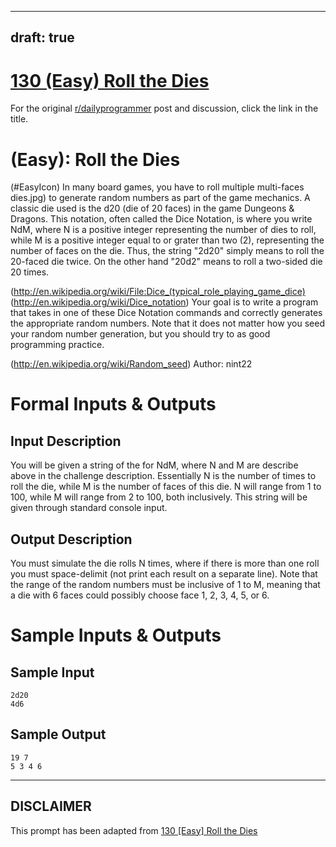 ---
draft: true
----

# [130 (Easy) Roll the Dies](https://www.reddit.com/r/dailyprogrammer/comments/1givnn/061713_challenge_130_easy_roll_the_dies/)

For the original [r/dailyprogrammer](https://www.reddit.com/r/dailyprogrammer/) post and discussion, click the link in the title.

#  (Easy): Roll the Dies
(#EasyIcon)
In many board games, you have to roll multiple multi-faces dies.jpg) to generate random numbers as part of the game mechanics. A classic die used is the d20 (die of 20 faces) in the game Dungeons & Dragons. This notation, often called the Dice Notation, is where you write NdM, where N is a positive integer representing the number of dies to roll, while M is a positive integer equal to or grater than two (2), representing the number of faces on the die. Thus, the string "2d20" simply means to roll the 20-faced die twice. On the other hand "20d2" means to roll a two-sided die 20 times.

(http://en.wikipedia.org/wiki/File:Dice_(typical_role_playing_game_dice)
(http://en.wikipedia.org/wiki/Dice_notation)
Your goal is to write a program that takes in one of these Dice Notation commands and correctly generates the appropriate random numbers. Note that it does not matter how you seed your random number generation, but you should try to as good programming practice.

(http://en.wikipedia.org/wiki/Random_seed)
Author: nint22

# Formal Inputs & Outputs
## Input Description
You will be given a string of the for NdM, where N and M are describe above in the challenge description. Essentially N is the number of times to roll the die, while M is the number of faces of this die. N will range from 1 to 100, while M will range from 2 to 100, both inclusively. This string will be given through standard console input.

## Output Description
You must simulate the die rolls N times, where if there is more than one roll you must space-delimit (not print each result on a separate line). Note that the range of the random numbers must be inclusive of 1 to M, meaning that a die with 6 faces could possibly choose face 1, 2, 3, 4, 5, or 6.

# Sample Inputs & Outputs
## Sample Input

```
2d20
4d6
```
## Sample Output

```
19 7
5 3 4 6
```

----
## **DISCLAIMER**
This prompt has been adapted from [130 [Easy] Roll the Dies](https://www.reddit.com/r/dailyprogrammer/comments/1givnn/061713_challenge_130_easy_roll_the_dies/
)
